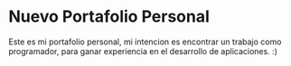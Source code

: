 # Nuevo Portafolio Personal
Este es mi portafolio personal, mi intencion es encontrar un trabajo como programador, para ganar experiencia en el desarrollo de aplicaciones. :)
